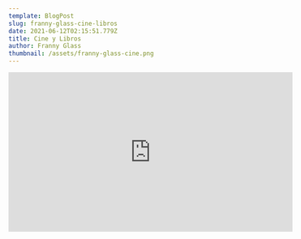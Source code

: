 ```yaml
---
template: BlogPost
slug: franny-glass-cine-libros
date: 2021-06-12T02:15:51.779Z
title: Cine y Libros
author: Franny Glass
thumbnail: /assets/franny-glass-cine.png
---
```

<iframe width="560" height="315" src="https://www.youtube.com/embed/iCMIbQJ9DWw" frameborder="0" allow="accelerometer; autoplay; encrypted-media; gyroscope; picture-in-picture" allowfullscreen></iframe>